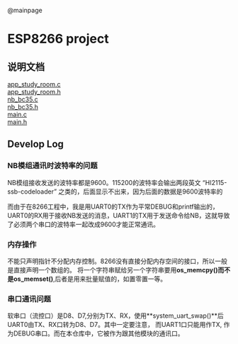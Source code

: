 @mainpage
# ESP8266 project

## 说明文档
[app_study_room.c](esp8266_centre_NB/doxygen/html/app_study_room_8c.html)   
[app_study_room.h](esp8266_centre_NB/doxygen/html/app_study_room_8h.html)  
[nb_bc35.c](esp8266_centre_NB/doxygen/html/nb_bc35_8c.html)   
[nb_bc35.h](esp8266_centre_NB/doxygen/html/nb_bc35_8h.html)  
[main.c](esp8266_centre_NB/doxygen/html/main_8c.html)  
[main.h](esp8266_centre_NB/doxygen/html/main_8h.html)  


## Develop Log
### NB模组通讯时波特率的问题

NB模组接收发送的波特率都是9600。115200的波特率会输出两段英文
“HI2115-ssb-codeloader” 之类的，后面显示不出来，因为后面的数据是9600波特率的

而由于在8266工程中，我是用UART0的TX作为平常DEBUG和printf输出的，UART0的RX用于接收NB发送的消息，UART1的TX用于发送命令给NB，这就导致了必须两个串口的波特率一起改成9600才能正常通讯。

### 内存操作
不能只声明指针不分配内存控制。8266没有直接分配内存空间的接口，所以一般是直接声明一个数组的。
将一个字符串赋给另一个字符串要用**os_memcpy()**而不是**os_memset()**,后者是用来批量赋值的，如置零置一等。

### 串口通讯问题
软串口（流控口）是D8、D7,分别为TX、RX，使用**system_uart_swap()**后UART0由TX、RX口转为D8、D7。其中一定要注意，
而UART1口只能用作TX, 作为DEBUG串口。而在本仓库中，它被作为跟其他模块的通讯口。

